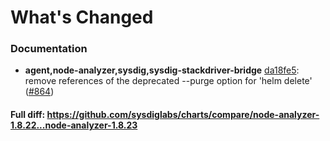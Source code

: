 # What's Changed

### Documentation
- **agent,node-analyzer,sysdig,sysdig-stackdriver-bridge** [da18fe5](https://github.com/sysdiglabs/charts/commit/da18fe5e7225be9bbfc484d6dcb22987d7d08066): remove references of the deprecated --purge option for 'helm delete' ([#864](https://github.com/sysdiglabs/charts/issues/864))

#### Full diff: https://github.com/sysdiglabs/charts/compare/node-analyzer-1.8.22...node-analyzer-1.8.23
